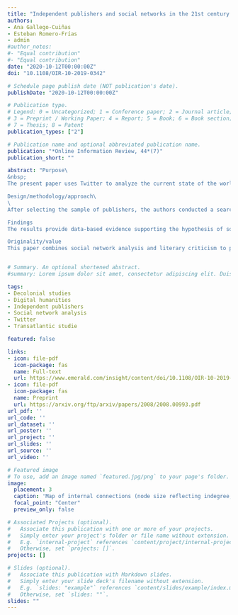 ```yaml
---
title: "Independent publishers and social networks in the 21st century: the balance of power in the transatlantic Spanish-language book market"
authors:
- Ana Gallego-Cuiñas
- Esteban Romero-Frías
- admin
#author_notes:
#- "Equal contribution"
#- "Equal contribution"
date: "2020-10-12T00:00:00Z"
doi: "10.1108/OIR-10-2019-0342"

# Schedule page publish date (NOT publication's date).
publishDate: "2020-10-12T00:00:00Z"

# Publication type.
# Legend: 0 = Uncategorized; 1 = Conference paper; 2 = Journal article;
# 3 = Preprint / Working Paper; 4 = Report; 5 = Book; 6 = Book section;
# 7 = Thesis; 8 = Patent
publication_types: ["2"]

# Publication name and optional abbreviated publication name.
publication: "*Online Information Review, 44*(7)"
publication_short: ""

abstract: "Purpose\
&nbsp;
The present paper uses Twitter to analyze the current state of the worldwide, Spanish-language, independent publishing market. The main purposes are to determine whether certain Latin American Spanish-language independent publishers function as gatekeepers of world literature and to analyze the geopolitical structure of this global market, addressing both the Europe-America dialectic and neocolonial practices.

Design/methodology/approach\
\
After selecting the sample of publishers, the authors conducted a search for their Twitter profiles and located 131; they then downloaded data from the corresponding Twitter APIs. Finally, they applied social network analysis to study the presence of and interaction between the sample of independent publishers on this social media.

Findings
The results provide data-based evidence supporting the hypothesis of some literary critics who suggest that in Latin America, certain publishers act as gatekeepers to the mainstream book market. Therefore, Twitter could be considered a valid source of information to address the independent book market in Spanish. By extension, this approach could be applied to other cultural industries in which small and medium-sized agents develop a digital presence in social media.

Originality/value
This paper combines social network analysis and literary criticism to provide new evidence about the Spanish-language book market. It helps validate the aforementioned hypothesis proposed by literary critics and opens up new paths along which to pursue an interpretative, comparative analysis."


# Summary. An optional shortened abstract.
#summary: Lorem ipsum dolor sit amet, consectetur adipiscing elit. Duis posuere tellus ac convallis placerat. Proin tincidunt magna sed ex sollicitudin condimentum.

tags:
- Decolonial studies
- Digital humanities
- Independent publishers
- Social network analysis
- Twitter
- Transatlantic studie

featured: false

links:
- icon: file-pdf
  icon-package: fas
  name: Full-text
  url: https://www.emerald.com/insight/content/doi/10.1108/OIR-10-2019-0342/full/pdf
- icon: file-pdf
  icon-package: fas
  name: Preprint
  url: https://arxiv.org/ftp/arxiv/papers/2008/2008.00993.pdf
url_pdf: ''
url_code: ''
url_dataset: ''
url_poster: ''
url_project: ''
url_slides: ''
url_source: ''
url_video: ''

# Featured image
# To use, add an image named `featured.jpg/png` to your page's folder. 
image:
  placement: 3
  caption: 'Map of internal connections (node size reflecting indegree, colour coding by country)'
  focal_point: "Center"
  preview_only: false

# Associated Projects (optional).
#   Associate this publication with one or more of your projects.
#   Simply enter your project's folder or file name without extension.
#   E.g. `internal-project` references `content/project/internal-project/index.md`.
#   Otherwise, set `projects: []`.
projects: []

# Slides (optional).
#   Associate this publication with Markdown slides.
#   Simply enter your slide deck's filename without extension.
#   E.g. `slides: "example"` references `content/slides/example/index.md`.
#   Otherwise, set `slides: ""`.
slides: ""
---
```

